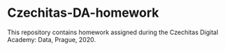 # Czechitas-DA-homework
This repository contains homework assigned during the Czechitas Digital Academy: Data, Prague, 2020. 
